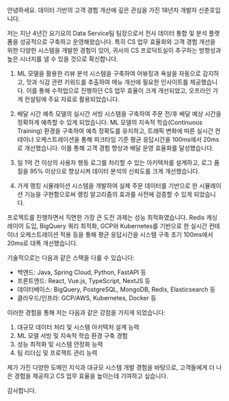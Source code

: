 안녕하세요. 데이터 기반의 고객 경험 개선에 깊은 관심을 가진 18년차 개발자 신춘호입니다.

저는 지난 4년간 요기요의 Data Service팀 팀장으로서 전사 데이터 통합 및 분석 플랫폼을 성공적으로 구축하고 운영해왔습니다. 특히 CS 업무 효율화와 고객 경험 개선을 위한 다양한 시스템을 개발한 경험이 있어, 귀사의 CS 프로덕트실이 추구하는 방향성과 높은 시너지를 낼 수 있을 것으로 확신합니다.

1. ML 모델을 활용한 리뷰 분석 시스템을 구축하여 어뷰징과 욕설을 자동으로 감지하고, 맛과 식감 관련 키워드를 추출하여 메뉴 개선에 필요한 인사이트를 제공했습니다. 이를 통해 수작업으로 진행하던 CS 업무 효율이 크게 개선되었고, 오프라인 가게 컨설팅에 주요 자료로 활용되었습니다.

2. 배달 시간 예측 모델의 실시간 서빙 시스템을 구축하여 주문 전/후 배달 예상 시간을 정확하게 예측할 수 있게 되었습니다. ML 모델의 지속적 학습(Continuous Training) 환경을 구축하여 예측 정확도를 유지하고, 트래픽 변화에 따른 실시간 컨테이너 오케스트레이션을 통해 피크타임 기준 평균 응답시간을 100ms에서 20ms로 개선했습니다. 이를 통해 고객 경험 향상과 배달 운영 효율화를 달성했습니다.

3. 일 1억 건 이상의 사용자 행동 로그를 처리할 수 있는 아키텍처를 설계하고, 로그 품질을 95% 이상으로 향상시켜 데이터 분석의 신뢰도를 크게 개선했습니다.

4. 가게 랭킹 시뮬레이션 시스템을 개발하여 실제 주문 데이터를 기반으로 한 시뮬레이션 기능을 구현함으로써 랭킹 알고리즘의 효과를 사전에 검증할 수 있게 되었습니다.

프로젝트를 진행하면서 직면한 가장 큰 도전 과제는 성능 최적화였습니다. Redis 캐싱 레이어 도입, BigQuery 쿼리 최적화, GCP와 Kubernetes를 기반으로 한 실시간 컨테이너 오케스트레이션 적용 등을 통해 평균 응답시간을 시스템 구축 초기 100ms에서 20ms로 대폭 개선했습니다.

기술적으로는 다음과 같은 스택을 다룰 수 있습니다:
- 백엔드: Java, Spring Cloud, Python, FastAPI 등
- 프론트엔드: React, Vue.js, TypeScript, NextJS 등
- 데이터베이스: BigQuery, PostgreSQL, MongoDB, Redis, Elasticsearch 등
- 클라우드/인프라: GCP/AWS, Kubernetes, Docker 등

이러한 경험을 통해 저는 다음과 같은 강점을 가지게 되었습니다:

1. 대규모 데이터 처리 및 시스템 아키텍처 설계 능력
2. ML 모델 서빙 및 지속적 학습 환경 구축 경험
3. 성능 최적화 및 시스템 안정화 능력
4. 팀 리더십 및 프로젝트 관리 능력

제가 가진 다양한 도메인 지식과 대규모 시스템 개발 경험을 바탕으로, 고객들에게 더 나은 경험을 제공하고 CS 업무 효율을 높이는데 기여하고 싶습니다.

감사합니다.
